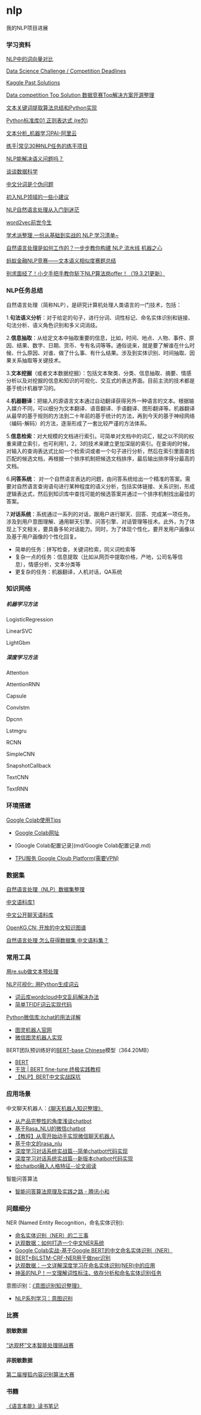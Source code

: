 # nlp

我的NLP项目进展



### 学习资料

[NLP中的词向量对比](md/NLP中的词向量对比.md)

[Data Science Challenge / Competition Deadlines](https://github.com/iphysresearch/DataSciComp)

[Kaggle Past Solutions](http://ndres.me/kaggle-past-solutions/)

[Data competition Top Solution 数据竞赛Top解决方案开源整理](https://github.com/Smilexuhc/Data-Competition-TopSolution)

[文本关键词提取算法总结和Python实现](https://zhuanlan.zhihu.com/p/49049482)

[Python标准库01 正则表达式 (re包)](http://www.cnblogs.com/vamei/archive/2012/08/31/2661870.html)

[文本分析_机器学习PAI-阿里云](https://help.aliyun.com/document_detail/42747.html?spm=a2c4g.11186623.6.554.sGWW2U#%E5%85%B3%E9%94%AE%E8%AF%8D%E6%8A%BD%E5%8F%96)

[练手|常见30种NLP任务的练手项目](https://zhuanlan.zhihu.com/p/51279338)

[NLP能解决语义问题吗？](https://zhuanlan.zhihu.com/p/44023294)

[谈谈数据科学](https://zhuanlan.zhihu.com/p/38198345)

[中文分词是个伪问题](https://zhuanlan.zhihu.com/p/54499197)

[初入NLP领域的一些小建议](https://zhuanlan.zhihu.com/p/59184256)

[NLP自然语言处理从入门到迷茫](https://zhuanlan.zhihu.com/p/32951278)

[word2vec前世今生](https://www.cnblogs.com/iloveai/p/word2vec.html)

[学术派整理,一份从基础到实战的 NLP 学习清单~](https://zhuanlan.zhihu.com/p/58687602)

[自然语言处理是如何工作的？一步步教你构建 NLP 流水线
机器之心](https://zhuanlan.zhihu.com/p/41850756)

[蚂蚁金融NLP竞赛——文本语义相似度赛题总结](https://zhuanlan.zhihu.com/p/51675979)

[别求面经了！小夕手把手教你斩下NLP算法岗offer！（19.3.21更新）](https://zhuanlan.zhihu.com/p/45802662)



### NLP任务总结

自然语言处理（简称NLP），是研究计算机处理人类语言的一门技术，包括：

1.**句法语义分析**：对于给定的句子，进行分词、词性标记、命名实体识别和链接、句法分析、语义角色识别和多义词消歧。

2.**信息抽取**：从给定文本中抽取重要的信息，比如，时间、地点、人物、事件、原因、结果、数字、日期、货币、专有名词等等。通俗说来，就是要了解谁在什么时候、什么原因、对谁、做了什么事、有什么结果。涉及到实体识别、时间抽取、因果关系抽取等关键技术。

3.**文本挖掘**（或者文本数据挖掘）：包括文本聚类、分类、信息抽取、摘要、情感分析以及对挖掘的信息和知识的可视化、交互式的表达界面。目前主流的技术都是基于统计机器学习的。

4.**机器翻译**：把输入的源语言文本通过自动翻译获得另外一种语言的文本。根据输入媒介不同，可以细分为文本翻译、语音翻译、手语翻译、图形翻译等。机器翻译从最早的基于规则的方法到二十年前的基于统计的方法，再到今天的基于神经网络（编码-解码）的方法，逐渐形成了一套比较严谨的方法体系。

5.**信息检索**：对大规模的文档进行索引。可简单对文档中的词汇，赋之以不同的权重来建立索引，也可利用1，2，3的技术来建立更加深层的索引。在查询的时候，对输入的查询表达式比如一个检索词或者一个句子进行分析，然后在索引里面查找匹配的候选文档，再根据一个排序机制把候选文档排序，最后输出排序得分最高的文档。

6.**问答系统**： 对一个自然语言表达的问题，由问答系统给出一个精准的答案。需要对自然语言查询语句进行某种程度的语义分析，包括实体链接、关系识别，形成逻辑表达式，然后到知识库中查找可能的候选答案并通过一个排序机制找出最佳的答案。

7.**对话系统**：系统通过一系列的对话，跟用户进行聊天、回答、完成某一项任务。涉及到用户意图理解、通用聊天引擎、问答引擎、对话管理等技术。此外，为了体现上下文相关，要具备多轮对话能力。同时，为了体现个性化，要开发用户画像以及基于用户画像的个性化回复。



- 简单的任务：拼写检查，关键词检索，同义词检索等
- 复杂一点的任务：信息提取（比如从网页中提取价格，产地，公司名等信息），情感分析，文本分类等
- 更复杂的任务：机器翻译，人机对话，QA系统



### 知识网络



##### 机器学习方法

LogisticRegression

LinearSVC

LightGbm



##### 深度学习方法

Attention

AttentionRNN

Capsule

Convlstm

Dpcnn

Lstmgru

RCNN

SimpleCNN

SnapshotCallback

TextCNN

TextRNN



### 环境搭建

[Google Colab使用Tips](https://blog.csdn.net/weixin_42441790/article/details/86748345)

- [Google Colab网址](https://colab.research.google.com/notebooks/welcome.ipynb)
- [Google Colab配置记录](md/Google Colab配置记录.md)

- [TPU服务  Google Cloub Platform(需要VPN)](https://console.cloud.google.com/getting-started?project=fluent-grammar-235002&cloudshell=true)



### 数据集

[自然语言处理（NLP）数据集整理](https://zhuanlan.zhihu.com/p/35423943)

[中文语料库1](https://github.com/brightmart/nlp_chinese_corpus)

[中文公开聊天语料库](https://github.com/codemayq/chaotbot_corpus_Chinese)

[OpenKG.CN: 开放的中文知识图谱](http://www.openkg.cn/)

[自然语言处理 怎么获得数据集 中文语料集？](https://blog.csdn.net/u012052268/article/details/78035272)





### 常用工具

[用re.sub做文本预处理](https://blog.csdn.net/johline/article/details/78802381)

[NLP可视化: 用Python生成词云](https://zhuanlan.zhihu.com/p/23453890)

- [词云库wordcloud中文乱码解决办法](https://blog.csdn.net/Dick633/article/details/80261233)
- [简单TFIDF词云实现代码](md/常用工具实现代码/word_cloud.md)

[Python微信库:itchat的用法详解](http://www.php.cn/python-tutorials-394725.html)

- [图灵机器人官网](http://www.tuling123.com/member/robot/index.jhtml)
- [微信图灵机器人实现](md/常用工具实现代码/tuling.py)

BERT团队预训练好的[BERT-base Chinese](https://storage.googleapis.com/bert_models/2018_11_03/chinese_L-12_H-768_A-12.zip)模型（364.20MB）

- [BERT](https://github.com/google-research/bert)
- [干货 | BERT fine-tune 终极实践教程](https://www.jianshu.com/p/aa2eff7ec5c1)
- [【NLP】BERT中文实战踩坑](https://zhuanlan.zhihu.com/p/51762599)



### 应用场景

中文聊天机器人：[《聊天机器人知识整理》](md/聊天机器人知识整理.md)

- [从产品完整性的角度浅谈chatbot](https://zhuanlan.zhihu.com/p/34927757)
- [基于Rasa_NLU的微信chatbot](http://rowl1ng.com/%E6%8A%80%E6%9C%AF/chatbot.html)
- [【教程】从零开始动手实现微信聊天机器人](https://www.bilibili.com/video/av16505671/)
- [基于中文的rasa_nlu](https://github.com/crownpku/rasa_nlu_chi)
- [深度学习对话系统实战篇--简单chatbot代码实现](https://zhuanlan.zhihu.com/p/32455898)
- [深度学习对话系统实战篇--新版本chatbot代码实现](https://zhuanlan.zhihu.com/p/32801792)
- [给chatbot融入人格特征--论文阅读](https://zhuanlan.zhihu.com/p/49447966)

智能问答算法

- [智能问答算法原理及实践之路 - 腾讯小和](md/智能问答算法原理及实践之路.pdf)



### 问题细分

NER (Named Entity Recognition，命名实体识别):

- [命名实体识别（NER）的二三事](https://www.sohu.com/a/148858736_500659)
- [达观数据：如何打造一个中文NER系统](http://zhuanlan.51cto.com/art/201705/540693.htm)
- [Google Colab实战-基于Google BERT的中文命名实体识别（NER）](https://blog.csdn.net/weixin_42441790/article/details/86751031)
- [BERT+BiLSTM-CRF-NER用于做ner识别](https://blog.csdn.net/luoyexuge/article/details/84728649)
- [达观数据：一文详解深度学习在命名实体识别(NER)中的应用](https://www.jiqizhixin.com/articles/2018-08-31-2)
- [神圣的NLP！一文理解词性标注、依存分析和命名实体识别任务](https://zhuanlan.zhihu.com/p/42721891)

意图识别：[《意图识别知识整理》](md/意图识别知识整理.md)

- [NLP系列学习：意图识别](https://zhuanlan.zhihu.com/p/41944121)





### 比赛



#### 脱敏数据

[“达观杯”文本智能处理挑战赛](md/达观文本智能处理挑战.md)



#### 非脱敏数据

[第二届搜狐内容识别算法大赛](md/搜狐第二届算法大赛.md)



### 书籍

[《语言本能》读书笔记](md/语言本能读书笔记.md)



